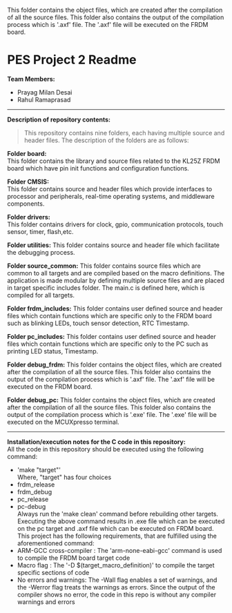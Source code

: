 This folder contains the object files, which are created after the compilation of all the source files. This folder also contains the output of the compilation process which is '.axf' file. The '.axf' file will be executed on the FRDM board.
# PES Project 2 Readme

**Team Members:** 
- Prayag Milan Desai
- Rahul Ramaprasad 


---

**Description of repository contents:**  
>This repository contains nine folders, each having multiple source and header files. The description of the folders are as follows:  

**Folder board:**  
This folder contains the library and source files related to the KL25Z FRDM board which have pin init functions and configuration functions. 

**Folder CMSIS:**  
This folder contains source and header files which provide interfaces to processor and peripherals, real-time operating systems, and middleware components.

**Folder drivers:**  
This folder contains drivers for clock, gpio, communication protocols, touch sensor, timer, flash,etc.

**Folder utilities:** 
This folder contains source and header file which facilitate the debugging process.

**Folder source_common:** 
This folder contains source files which are common to all targets and are compiled based on the macro definitions. The application is made
modular by defining multiple source files and are placed in target specific includes folder. The main.c is defined here, which is compiled 
for all targets.

**Folder frdm_includes:** 
This folder contains user defined source and header files which contain functions which are specific only to the FRDM board such as blinking
LEDs, touch sensor detection, RTC Timestamp.

**Folder pc_includes:** 
This folder contains user defined source and header files which contain functions which are specific only to the PC such as printing
LED status, Timestamp.


**Folder debug_frdm:**
This folder contains the object files, which are created after the compilation of all the source files. This folder also contains the output of the compilation process which is '.axf' file. The '.axf' file will be executed on the FRDM board.

**Folder debug_pc:**
This folder contains the object files, which are created after the compilation of all the source files. This folder also contains the output of the compilation process which is '.exe' file. The '.exe' file will be executed on the MCUXpresso terminal.

---

**Installation/execution notes for the C code in this repository:**  
All the code in this repository should be executed using the following command:  
- 'make "target"'  
Where, "target" has four choices
- frdm_release  
- frdm_debug  
- pc_release  
- pc-debug  
Always run the 'make clean' command before rebuilding other targets.  
Executing the above command results in .exe file which can be executed on the pc target and .axf file which can be executed on FRDM board.  
This project has the following requirements, that are fulfilled using the aforementioned command:  
- ARM-GCC cross-compiler : The 'arm-none-eabi-gcc' command is used to compile the FRDM board target code
- Macro flag : The '-D $(target_macro_definition)' to compile the target specific sections of code 
- No errors and warnings: The -Wall flag enables a set of warnings, and the -Werror flag treats the warnings as errors. Since the output of the compiler shows no error, the code in this repo is without any compiler warnings and errors
